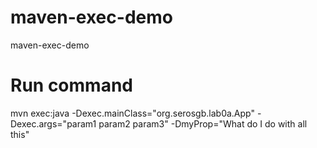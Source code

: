 # maven-exec-demo
maven-exec-demo

# Run command
mvn exec:java -Dexec.mainClass="org.serosgb.lab0a.App" -Dexec.args="param1 param2 param3" -DmyProp="What do I do with all this"

